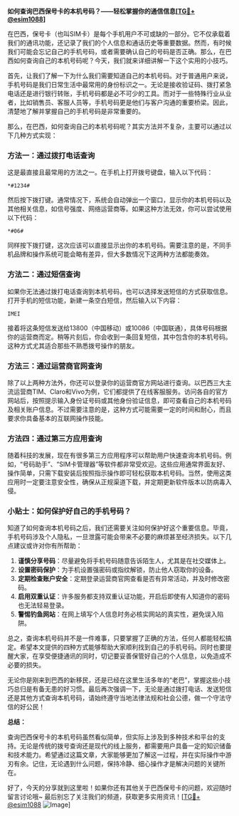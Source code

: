 **如何查询巴西保号卡的本机号码？——轻松掌握你的通信信息[[TG💪+ @esim1088](https://t.me/s/esim1088)]**

在巴西，保号卡（也叫SIM卡）是每个手机用户不可或缺的一部分。它不仅承载着我们的通讯功能，还记录了我们的个人信息和通话历史等重要数据。然而，有时候我们可能会忘记自己的手机号码，或者需要确认自己的号码是否正确。那么，在巴西如何查询自己的本机号码呢？今天，我们就来详细讲解一下这个实用的小技巧。

首先，让我们了解一下为什么我们需要知道自己的本机号码。对于普通用户来说，手机号码是我们日常生活中最常用的身份标识之一。无论是接收验证码、拨打紧急电话还是进行银行转账，手机号码都是必不可少的工具。而对于一些特殊行业从业者，比如销售员、客服人员等，手机号码更是他们与客户沟通的重要桥梁。因此，清楚地了解并掌握自己的手机号码是非常重要的。

那么，在巴西，如何查询自己的本机号码呢？其实方法并不复杂，主要可以通过以下几种方式实现：

### 方法一：通过拨打电话查询

这是最直接且最常用的方法之一。在手机上打开拨号键盘，输入以下代码：

```
*#1234#
```

然后按下拨打键。通常情况下，系统会自动弹出一个窗口，显示你的本机号码以及其他相关信息，如信号强度、网络运营商等。如果这种方法无效，你可以尝试使用以下代码：

```
*#06#
```

同样按下拨打键，这次应该可以直接显示出你的本机号码。需要注意的是，不同手机品牌和操作系统可能会略有差异，但大多数情况下这两种方法都能奏效。

### 方法二：通过短信查询

如果你无法通过拨打电话查询到本机号码，也可以选择发送短信的方式获取信息。打开手机的短信功能，新建一条空白短信，然后输入以下内容：

```
IMEI
```

接着将这条短信发送给13800（中国移动）或10086（中国联通），具体号码根据你的运营商而定。稍等片刻后，你会收到一条回复短信，其中包含你的本机号码。这种方式尤其适合那些不熟悉拨号操作的朋友。

### 方法三：通过运营商官网查询

除了以上两种方法外，你还可以登录你的运营商官方网站进行查询。以巴西三大主流运营商TIM、Claro和Vivo为例，它们都提供了在线客服服务。访问各自的官方网站后，按照提示输入身份证号码或其他身份验证信息，即可查看自己的本机号码及相关账户信息。不过需要注意的是，这种方式可能需要一定的时间和耐心，而且要求你具备基本的互联网操作技能。

### 方法四：通过第三方应用查询

随着科技的发展，现在有很多第三方应用程序可以帮助用户快速查询本机号码。例如，“号码助手”、“SIM卡管理器”等软件都非常受欢迎。这些应用通常界面友好、操作简单，只需下载安装后按照指示操作即可轻松获取本机号码。当然，使用这类应用时一定要注意安全性，确保从正规渠道下载，并定期更新软件版本以防病毒入侵。

### 小贴士：如何保护好自己的手机号码？

知道了如何查询本机号码之后，我们还需要关注如何保护好这个重要信息。毕竟，手机号码涉及个人隐私，一旦泄露可能会带来不必要的麻烦甚至经济损失。以下几点建议或许对你有所帮助：

1. **谨慎分享号码**：尽量避免将手机号码随意告诉陌生人，尤其是在社交媒体上。
2. **设置密码保护**：为手机设置强密码或指纹解锁，防止他人窃取你的设备。
3. **定期检查账户安全**：定期登录运营商官网查看是否有异常活动，并及时修改密码。
4. **启用双重认证**：许多服务都支持双重认证功能，开启后即使有人知道你的密码也无法轻易登录。
5. **警惕钓鱼网站**：在网上填写个人信息时务必核实网站的真实性，避免误入陷阱。

总之，查询本机号码并不是一件难事，只要掌握了正确的方法，任何人都能轻松搞定。希望本文提供的四种方式能够帮助大家顺利找到自己的手机号码。同时也要提醒大家，在享受便捷通讯的同时，切记要妥善保管好自己的个人信息，以免造成不必要的损失。

无论你是刚来到巴西的新移民，还是已经在这里生活多年的“老巴”，掌握这些小技巧总归是有备无患的好习惯。最后再次强调一下，无论是通过拨打电话、发送短信还是其他方式查询本机号码，请始终遵守当地法律法规和社会公德，做一个守法守信的好公民！

**总结：**

查询巴西保号卡的本机号码虽然看似简单，但实际上涉及到多种技术和平台的支持。无论是传统的拨号查询还是现代的线上服务，都需要用户具备一定的知识储备和技术能力。希望通过这篇文章，大家能够更加了解这一过程，并在实际操作中游刃有余。记住，无论遇到什么问题，保持冷静、细心操作才是解决问题的关键所在。

好了，今天的分享就到这里啦！如果你还有其他关于巴西保号卡的问题，欢迎随时留言讨论哦~ 最后别忘了关注我们的频道，获取更多实用资讯！[[TG💪+ @esim1088](https://t.me/s/esim1088) ![Image](https://i.postimg.cc/4NQfJmqS/Snipaste-2025-05-13-00-14-12.png)]
